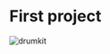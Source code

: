 # First project 

![drumkit](https://github.com/g4brieljs/30-Day-Javascript-Wesbos/blob/master/01-JavaScript-Drum-Kit/drumkit.png)
